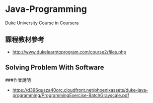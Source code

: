 # Java-Programming
Duke University Course in Coursera

## 課程教材參考
* http://www.dukelearntoprogram.com/course2/files.php


## Solving Problem With Software
###作業說明
* https://d396qusza40orc.cloudfront.net/phoenixassets/duke-java-programming/ProgrammingExercise-BatchGrayscale.pdf